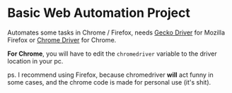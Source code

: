 # Basic Web Automation Project
Automates some tasks in Chrome / Firefox, needs [Gecko Driver](https://github.com/mozilla/geckodriver/releases) for Mozilla Firefox or [Chrome Driver](http://chromedriver.chromium.org/downloads) for Chrome.

**For Chrome**, you will have to edit the `chromedriver` variable to the driver location in your pc.

ps. I recommend using Firefox, because chromedriver **will** act funny in some cases, and the chrome code is made for personal use (it's shit).

